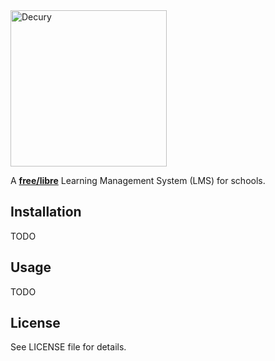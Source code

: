 <!-- ![Decury](logo_dark.png | width=200) -->
<img src="https://raw.githubusercontent.com/ooguz/decury/master/logo_dark.png" alt="Decury" width="250" />

A **[free/libre](https://www.gnu.org/philosophy/free-sw.html)** Learning Management System (LMS) for schools.  

## Installation

TODO

## Usage

TODO

## License

See LICENSE file for details.
